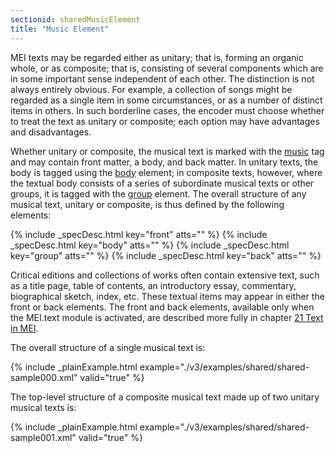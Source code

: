```yaml
---
sectionid: sharedMusicElement
title: "Music Element"
---
```




MEI texts may be regarded either as unitary; that is, forming an organic whole, or
as
composite; that is, consisting of several components which are in some important sense
independent of each other. The distinction is not always entirely obvious. For example,
a
collection of songs might be regarded as a single item in some circumstances, or as
a number
of distinct items in others. In such borderline cases, the encoder must choose whether
to
treat the text as unitary or composite; each option may have advantages and
disadvantages.

Whether unitary or composite, the musical text is marked with the <a class="link_odd_elementSpec" href="/v3/elements/music">music</a> tag and may contain front matter, a body, and back matter. In unitary texts,
the body is tagged using the 
<a class="link_odd_elementSpec" href="/v3/elements/body">body</a> element; in composite texts,
however, where the textual body consists of a series of subordinate musical texts
or other
groups, it is tagged with the 
<a class="link_odd_elementSpec" href="/v3/elements/group">group</a> element. The overall structure of
any musical text, unitary or composite, is thus defined by the following elements:



{% include _specDesc.html key="front" atts="" %}
{% include _specDesc.html key="body" atts="" %}
{% include _specDesc.html key="group" atts="" %}
{% include _specDesc.html key="back" atts="" %}



Critical editions and collections of works often contain extensive text, such as a
title
page, table of contents, an introductory essay, commentary, biographical sketch, index,
etc.
These textual items may appear in either the front or back elements. The front and
back
elements, available only when the MEI.text module is activated, are described more
fully in
chapter 
<a class="link_ptr" title="Text in MEI" href="/v3/guidelines/text">21 Text in MEI</a>.

The overall structure of a single musical text is:

{% include _plainExample.html example="./v3/examples/shared/shared-sample000.xml" valid="true" %}

The top-level structure of a composite musical text made up of two unitary musical
texts
is:

{% include _plainExample.html example="./v3/examples/shared/shared-sample001.xml" valid="true" %}




